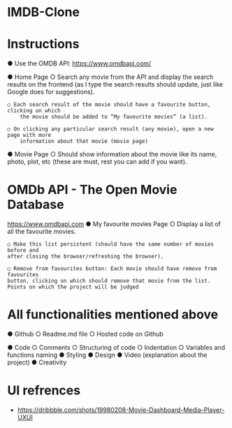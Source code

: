 # IMDB-Clone

# Instructions
● Use the OMDB API: https://www.omdbapi.com/

● Home Page
    ○ Search any movie from the API and display the search results on the frontend (as
        I type the search results should update, just like Google does for suggestions).

    ○ Each search result of the movie should have a favourite button, clicking on which
        the movie should be added to “My favourite movies” (a list).

    ○ On clicking any particular search result (any movie), open a new page with more
        information about that movie (movie page)


● Movie Page
    ○ Should show information about the movie like its name, photo, plot, etc (these
    are must, rest you can add if you want).


# OMDb API - The Open Movie Database
https://www.omdbapi.com
● My favourite movies Page
    ○ Display a list of all the favourite movies.

    ○ Make this list persistent (should have the same number of movies before and
    after closing the browser/refreshing the browser).

    ○ Remove from favourites button: Each movie should have remove from favourites
    button, clicking on which should remove that movie from the list.
    Points on which the project will be judged


# All functionalities mentioned above
● Github
    ○ Readme.md file
    ○ Hosted code on Github

● Code
    ○ Comments
    ○ Structuring of code
    ○ Indentation
    ○ Variables and functions naming
● Styling
● Design
● Video (explanation about the project)
● Creativity


# UI refrences
- https://dribbble.com/shots/19980208-Movie-Dashboard-Media-Player-UXUI